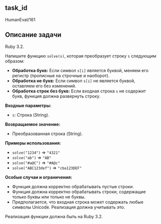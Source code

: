 ## task_id
HumanEval/161

## Описание задачи
Ruby 3.2.

Напишите функцию `solve(s)`, которая преобразует строку `s` следующим образом:

* **Обработка букв:** Если символ `s[i]` является буквой, меняем его регистр (прописные на строчные и наоборот).
* **Обработка не букв:** Если символ `s[i]` не является буквой, оставляем его без изменений.
* **Обработка строк без букв:** Если входная строка `s` не содержит букв,  функция должна развернуть строку.


**Входные параметры:**

* `s`: Строка (String).


**Возвращаемое значение:**

* Преобразованная строка (String).


**Примеры использования:**

* `solve("1234")`  =>  `"4321"`
* `solve("ab")`    =>  `"AB"`
* `solve("#a@C")`  =>  `"#A@c"`
* `solve("ABC123def")` => `"cba123DEF"`


**Особые случаи и ограничения:**

* Функция должна корректно обрабатывать пустые строки.
* Функция должна корректно обрабатывать строки, содержащие только буквы или только не буквы.
* Предполагается, что входная строка может содержать любые символы Unicode.  Реализация должна учитывать это.


Реализация функции должна быть на Ruby 3.2.

